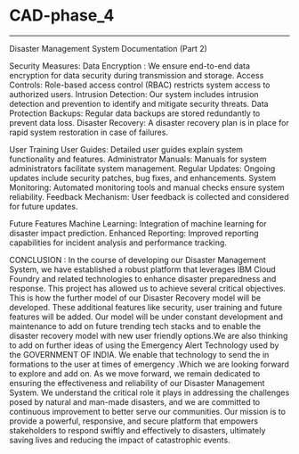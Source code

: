# CAD-phase_4
---

Disaster Management System Documentation (Part 2)


Security Measures:
Data Encryption : We ensure end-to-end data encryption for data security during transmission and storage.
Access Controls:  Role-based access control (RBAC) restricts system access to authorized users.
Intrusion Detection:  Our system includes intrusion detection and prevention to identify and mitigate security threats.
Data Protection
Backups:  Regular data backups are stored redundantly to prevent data loss.
Disaster Recovery:  A disaster recovery plan is in place for rapid system restoration in case of failures.

 

User Training
User Guides:  Detailed user guides explain system functionality and features.
Administrator Manuals:  Manuals for system administrators facilitate system management.
Regular Updates: Ongoing updates include security patches, bug fixes, and enhancements.
System Monitoring: Automated monitoring tools and manual checks ensure system reliability.
Feedback Mechanism: User feedback is collected and considered for future updates.
 


Future Features
Machine Learning:  Integration of machine learning for disaster impact prediction.
Enhanced Reporting:  Improved reporting capabilities for incident analysis and performance tracking.
 
CONCLUSION :
In the course of developing our Disaster Management System, we have established a robust platform that leverages IBM Cloud Foundry and related technologies to enhance disaster preparedness and response. This project has allowed us to achieve several critical objectives. This is how the further model of our Disaster Recovery model will be developed. These additional features like security, user training and future features will be added. Our model will be under constant development and maintenance to add on future trending tech stacks and to enable the disaster recovery model with new user friendly options.We are also thinking to add on further ideas of using the Emergency Alert Technology used by the GOVERNMENT OF INDIA. We enable that technology to send the in formations to the user at times of emergency .Which we are looking forward to explore and add on.
As we move forward, we remain dedicated to ensuring the effectiveness and reliability of our Disaster Management System. We understand the critical role it plays in addressing the challenges posed by natural and man-made disasters, and we are committed to continuous improvement to better serve our communities.  Our mission is to provide a powerful, responsive, and secure platform that empowers stakeholders to respond swiftly and effectively to disasters, ultimately saving lives and reducing the impact of catastrophic events.


 
  
 



